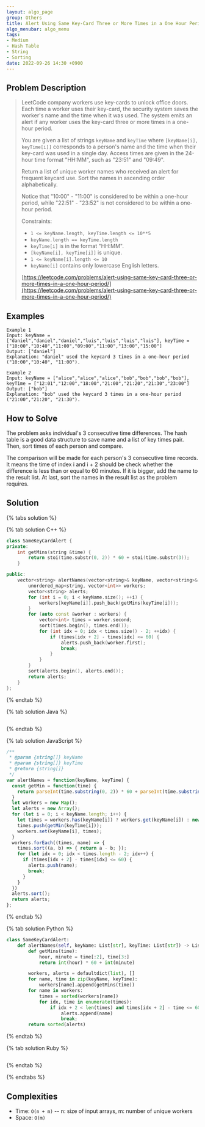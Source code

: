 ```yaml
---
layout: algo_page
group: Others
title: Alert Using Same Key-Card Three or More Times in a One Hour Period
algo_menubar: algo_menu
tags:
- Medium
- Hash Table
- String
- Sorting
date: 2022-09-26 14:30 +0900
---
```


## Problem Description
> LeetCode company workers use key-cards to unlock office doors.
> Each time a worker uses their key-card, the security system saves the worker's name and the time when it was used.
> The system emits an alert if any worker uses the key-card three or more times in a one-hour period.
>
> You are given a list of strings `keyName` and `keyTime` where `[keyName[i], keyTime[i]]` corresponds to
> a person's name and the time when their key-card was used in a single day.
> Access times are given in the 24-hour time format "HH:MM", such as "23:51" and "09:49".
>
> Return a list of unique worker names who received an alert for frequent keycard use.
> Sort the names in ascending order alphabetically.
>
> Notice that "10:00" - "11:00" is considered to be within a one-hour period,
> while "22:51" - "23:52" is not considered to be within a one-hour period.
>
> Constraints:
> - `1 <= keyName.length, keyTime.length <= 10**5`
> - `keyName.length == keyTime.length`
> - `keyTime[i]` is in the format "HH:MM".
> - `[keyName[i], keyTime[i]]` is unique.
> - `1 <= keyName[i].length <= 10`
> - `keyName[i]` contains only lowercase English letters.
>
> [https://leetcode.com/problems/alert-using-same-key-card-three-or-more-times-in-a-one-hour-period/](https://leetcode.com/problems/alert-using-same-key-card-three-or-more-times-in-a-one-hour-period/)

## Examples
```
Example 1
Input: keyName = ["daniel","daniel","daniel","luis","luis","luis","luis"], keyTime = ["10:00","10:40","11:00","09:00","11:00","13:00","15:00"]
Output: ["daniel"]
Explanation: "daniel" used the keycard 3 times in a one-hour period ("10:00","10:40", "11:00").
```

```
Example 2
Input: keyName = ["alice","alice","alice","bob","bob","bob","bob"], keyTime = ["12:01","12:00","18:00","21:00","21:20","21:30","23:00"]
Output: ["bob"]
Explanation: "bob" used the keycard 3 times in a one-hour period ("21:00","21:20", "21:30").
```

## How to Solve
The problem asks individual's 3 consecutive time differences.
The hash table is a good data structure to save name and a list of key times pair.
Then, sort times of each person and compare.

The comparison will be made for each person's 3 consecutive time records.
It means the time of index i and i + 2 should be check whether the difference is less than or equal to 60 minutes.
If it is bigger, add the name to the result list.
At last, sort the names in the result list as the problem requires.

## Solution

{% tabs solution %}

{% tab solution C++ %}
```cpp
class SameKeyCardAlert {
private:
    int getMins(string &time) {
        return stoi(time.substr(0, 2)) * 60 + stoi(time.substr(3));
    }

public:
    vector<string> alertNames(vector<string>& keyName, vector<string>& keyTime) {
        unordered_map<string, vector<int>> workers;
        vector<string> alerts;
        for (int i = 0; i < keyName.size(); ++i) {
            workers[keyName[i]].push_back(getMins(keyTime[i]));
        }
        for (auto const &worker : workers) {
            vector<int> times = worker.second;
            sort(times.begin(), times.end());
            for (int idx = 0; idx < times.size() - 2; ++idx) {
                if (times[idx + 2] - times[idx] <= 60) {
                    alerts.push_back(worker.first);
                    break;
                }
            }
        }
        sort(alerts.begin(), alerts.end());
        return alerts;
    }
};
```
{% endtab %}

{% tab solution Java %}
```java

```
{% endtab %}

{% tab solution JavaScript %}
```js
/**
 * @param {string[]} keyName
 * @param {string[]} keyTime
 * @return {string[]}
 */
var alertNames = function(keyName, keyTime) {
  const getMin = function(time) {
    return parseInt(time.substring(0, 2)) * 60 + parseInt(time.substring(3));
  }
  let workers = new Map();
  let alerts = new Array();
  for (let i = 0; i < keyName.length; i++) {
    let times = workers.has(keyName[i]) ? workers.get(keyName[i]) : new Array();
    times.push(getMin(keyTime[i]));
    workers.set(keyName[i], times);
  }
  workers.forEach((times, name) => {
    times.sort((a, b) => { return a - b; });
    for (let idx = 0; idx < times.length - 2; idx++) {
      if (times[idx + 2] - times[idx] <= 60) {
        alerts.push(name);
        break;
      }
    }
  })
  alerts.sort();
  return alerts;
};
```
{% endtab %}

{% tab solution Python %}
```python
class SameKeyCardAlert:
    def alertNames(self, keyName: List[str], keyTime: List[str]) -> List[str]:
        def getMins(time):
            hour, minute = time[:2], time[3:]
            return int(hour) * 60 + int(minute)

        workers, alerts = defaultdict(list), []
        for name, time in zip(keyName, keyTime):
            workers[name].append(getMins(time))
        for name in workers:
            times = sorted(workers[name])
            for idx, time in enumerate(times):
                if idx + 2 < len(times) and times[idx + 2] - time <= 60:
                    alerts.append(name)
                    break;
        return sorted(alerts)
```
{% endtab %}

{% tab solution Ruby %}
```ruby

```
{% endtab %}

{% endtabs %}


## Complexities
- Time: `O(n + m)` -- n: size of input arrays, m: number of unique workers
- Space: `O(m)`
